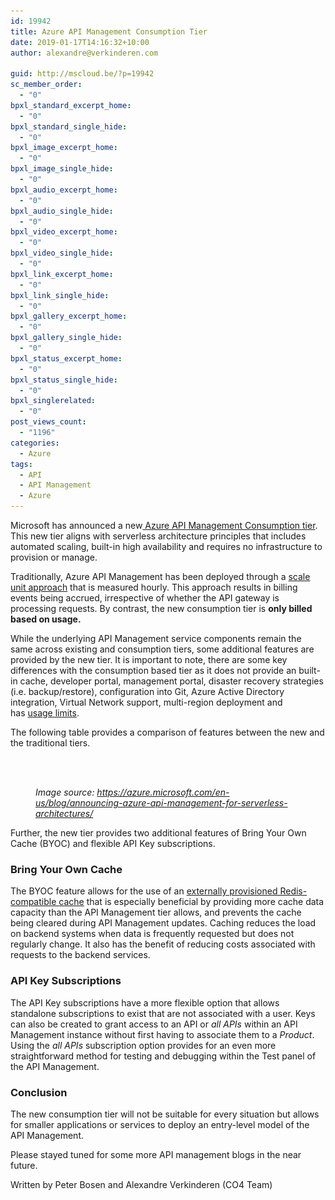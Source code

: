 ```yaml
---
id: 19942
title: Azure API Management Consumption Tier
date: 2019-01-17T14:16:32+10:00
author: alexandre@verkinderen.com

guid: http://mscloud.be/?p=19942
sc_member_order:
  - "0"
bpxl_standard_excerpt_home:
  - "0"
bpxl_standard_single_hide:
  - "0"
bpxl_image_excerpt_home:
  - "0"
bpxl_image_single_hide:
  - "0"
bpxl_audio_excerpt_home:
  - "0"
bpxl_audio_single_hide:
  - "0"
bpxl_video_excerpt_home:
  - "0"
bpxl_video_single_hide:
  - "0"
bpxl_link_excerpt_home:
  - "0"
bpxl_link_single_hide:
  - "0"
bpxl_gallery_excerpt_home:
  - "0"
bpxl_gallery_single_hide:
  - "0"
bpxl_status_excerpt_home:
  - "0"
bpxl_status_single_hide:
  - "0"
bpxl_singlerelated:
  - "0"
post_views_count:
  - "1196"
categories:
  - Azure
tags:
  - API
  - API Management
  - Azure
---
```

Microsoft has announced a new<a href="https://azure.microsoft.com/en-us/blog/announcing-azure-api-management-for-serverless-architectures/" target="_blank" rel="noreferrer noopener">&nbsp;Azure API Management Consumption tier</a>. This new tier aligns with serverless architecture principles that includes automated scaling, built-in high availability and requires no infrastructure to provision or manage.&nbsp;

Traditionally, Azure API Management has been deployed through a&nbsp;<a rel="noreferrer noopener" href="https://azure.microsoft.com/en-us/pricing/details/api-management/" target="_blank">scale unit approach</a>&nbsp;that is measured hourly. This approach results in billing events being accrued, irrespective of whether the API gateway is processing requests. By contrast, the new consumption tier is **only billed based on usage.**

While the underlying API Management service components remain the same across existing and consumption tiers, some additional features are provided by the new tier. It is important to note, there are some key differences with the consumption based tier as it does not provide an built-in cache, developer portal, management portal, disaster recovery strategies (i.e. backup/restore), configuration into Git, Azure Active Directory integration, Virtual Network support, multi-region deployment and has&nbsp;<a href="https://docs.microsoft.com/en-us/azure/azure-subscription-service-limits#api-management-limits" target="_blank" rel="noreferrer noopener">usage limits</a>. 

The following table provides a comparison of features between the new and the traditional tiers.&nbsp;<figure class="wp-block-image">

<img src="/wp-content/uploads/2019/01/api-consumption-tier-1024x603.png" alt="" class="wp-image-19944" srcset="/wp-content/uploads/2019/01/api-consumption-tier-1024x603.png 1024w, /wp-content/uploads/2019/01/api-consumption-tier-300x177.png 300w, /wp-content/uploads/2019/01/api-consumption-tier-768x452.png 768w, /wp-content/uploads/2019/01/api-consumption-tier.png 1068w" sizes="(max-width: 1024px) 100vw, 1024px" /> <figcaption>  
_Image source:&nbsp;<a rel="noreferrer noopener" href="https://azure.microsoft.com/en-us/blog/announcing-azure-api-management-for-serverless-architectures/" target="_blank">https://azure.microsoft.com/en-us/blog/announcing-azure-api-management-for-serverless-architectures/</a>_ </figcaption></figure> 

Further, the new tier provides two additional features of Bring Your Own Cache (BYOC) and flexible API Key subscriptions. 

### Bring Your Own Cache

The BYOC feature allows for the use of an&nbsp;<a href="https://docs.microsoft.com/en-us/azure/api-management/api-management-howto-cache-external" target="_blank" rel="noreferrer noopener">externally provisioned Redis-compatible cache</a> that is especially beneficial by providing more cache data capacity than the API Management tier allows, and prevents the cache being cleared during API Management updates. Caching reduces the load on backend systems when data is frequently requested but does not regularly change. It also has the benefit of reducing costs associated with requests to the backend services.

### API Key Subscriptions

The API Key subscriptions have a more flexible option that allows standalone subscriptions to exist that are not associated with a user. Keys can also be created to grant access to an API or _all APIs_ within an API Management instance without first having to associate them to a _Product_. Using the _all APIs_ subscription option provides for an even more straightforward method for testing and debugging within the Test panel of the API Management.

### Conclusion

The new consumption tier will not be suitable for every situation but allows for smaller applications or services to deploy an entry-level model of the API Management.

Please stayed tuned for some more API management blogs in the near future.

Written by Peter Bosen and Alexandre Verkinderen (CO4 Team)
